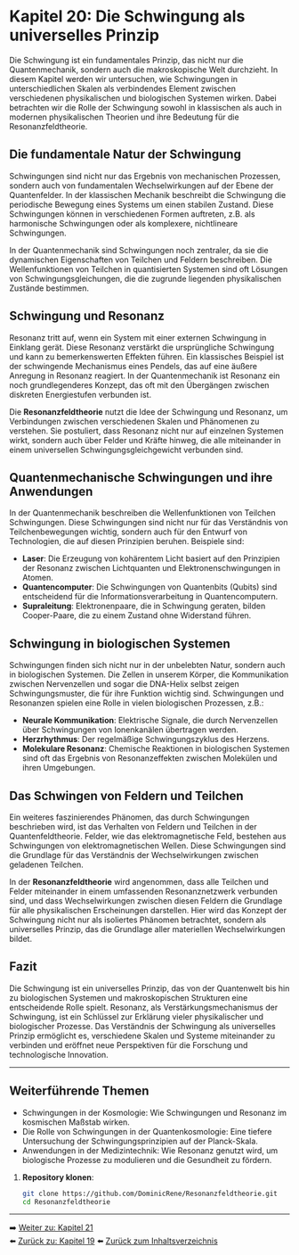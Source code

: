 # Kapitel 20: Die Schwingung als universelles Prinzip

Die Schwingung ist ein fundamentales Prinzip, das nicht nur die Quantenmechanik, sondern auch die makroskopische Welt durchzieht. In diesem Kapitel werden wir untersuchen, wie Schwingungen in unterschiedlichen Skalen als verbindendes Element zwischen verschiedenen physikalischen und biologischen Systemen wirken. Dabei betrachten wir die Rolle der Schwingung sowohl in klassischen als auch in modernen physikalischen Theorien und ihre Bedeutung für die Resonanzfeldtheorie.

## Die fundamentale Natur der Schwingung

Schwingungen sind nicht nur das Ergebnis von mechanischen Prozessen, sondern auch von fundamentalen Wechselwirkungen auf der Ebene der Quantenfelder. In der klassischen Mechanik beschreibt die Schwingung die periodische Bewegung eines Systems um einen stabilen Zustand. Diese Schwingungen können in verschiedenen Formen auftreten, z.B. als harmonische Schwingungen oder als komplexere, nichtlineare Schwingungen.

In der Quantenmechanik sind Schwingungen noch zentraler, da sie die dynamischen Eigenschaften von Teilchen und Feldern beschreiben. Die Wellenfunktionen von Teilchen in quantisierten Systemen sind oft Lösungen von Schwingungsgleichungen, die die zugrunde liegenden physikalischen Zustände bestimmen.

## Schwingung und Resonanz

Resonanz tritt auf, wenn ein System mit einer externen Schwingung in Einklang gerät. Diese Resonanz verstärkt die ursprüngliche Schwingung und kann zu bemerkenswerten Effekten führen. Ein klassisches Beispiel ist der schwingende Mechanismus eines Pendels, das auf eine äußere Anregung in Resonanz reagiert. In der Quantenmechanik ist Resonanz ein noch grundlegenderes Konzept, das oft mit den Übergängen zwischen diskreten Energiestufen verbunden ist.

Die **Resonanzfeldtheorie** nutzt die Idee der Schwingung und Resonanz, um Verbindungen zwischen verschiedenen Skalen und Phänomenen zu verstehen. Sie postuliert, dass Resonanz nicht nur auf einzelnen Systemen wirkt, sondern auch über Felder und Kräfte hinweg, die alle miteinander in einem universellen Schwingungsgleichgewicht verbunden sind.

## Quantenmechanische Schwingungen und ihre Anwendungen

In der Quantenmechanik beschreiben die Wellenfunktionen von Teilchen Schwingungen. Diese Schwingungen sind nicht nur für das Verständnis von Teilchenbewegungen wichtig, sondern auch für den Entwurf von Technologien, die auf diesen Prinzipien beruhen. Beispiele sind:

- **Laser**: Die Erzeugung von kohärentem Licht basiert auf den Prinzipien der Resonanz zwischen Lichtquanten und Elektronenschwingungen in Atomen.
- **Quantencomputer**: Die Schwingungen von Quantenbits (Qubits) sind entscheidend für die Informationsverarbeitung in Quantencomputern.
- **Supraleitung**: Elektronenpaare, die in Schwingung geraten, bilden Cooper-Paare, die zu einem Zustand ohne Widerstand führen.

## Schwingung in biologischen Systemen

Schwingungen finden sich nicht nur in der unbelebten Natur, sondern auch in biologischen Systemen. Die Zellen in unserem Körper, die Kommunikation zwischen Nervenzellen und sogar die DNA-Helix selbst zeigen Schwingungsmuster, die für ihre Funktion wichtig sind. Schwingungen und Resonanzen spielen eine Rolle in vielen biologischen Prozessen, z.B.:

- **Neurale Kommunikation**: Elektrische Signale, die durch Nervenzellen über Schwingungen von Ionenkanälen übertragen werden.
- **Herzrhythmus**: Der regelmäßige Schwingungszyklus des Herzens.
- **Molekulare Resonanz**: Chemische Reaktionen in biologischen Systemen sind oft das Ergebnis von Resonanzeffekten zwischen Molekülen und ihren Umgebungen.

## Das Schwingen von Feldern und Teilchen

Ein weiteres faszinierendes Phänomen, das durch Schwingungen beschrieben wird, ist das Verhalten von Feldern und Teilchen in der Quantenfeldtheorie. Felder, wie das elektromagnetische Feld, bestehen aus Schwingungen von elektromagnetischen Wellen. Diese Schwingungen sind die Grundlage für das Verständnis der Wechselwirkungen zwischen geladenen Teilchen.

In der **Resonanzfeldtheorie** wird angenommen, dass alle Teilchen und Felder miteinander in einem umfassenden Resonanznetzwerk verbunden sind, und dass Wechselwirkungen zwischen diesen Feldern die Grundlage für alle physikalischen Erscheinungen darstellen. Hier wird das Konzept der Schwingung nicht nur als isoliertes Phänomen betrachtet, sondern als universelles Prinzip, das die Grundlage aller materiellen Wechselwirkungen bildet.

## Fazit

Die Schwingung ist ein universelles Prinzip, das von der Quantenwelt bis hin zu biologischen Systemen und makroskopischen Strukturen eine entscheidende Rolle spielt. Resonanz, als Verstärkungsmechanismus der Schwingung, ist ein Schlüssel zur Erklärung vieler physikalischer und biologischer Prozesse. Das Verständnis der Schwingung als universelles Prinzip ermöglicht es, verschiedene Skalen und Systeme miteinander zu verbinden und eröffnet neue Perspektiven für die Forschung und technologische Innovation.

---

## Weiterführende Themen

- Schwingungen in der Kosmologie: Wie Schwingungen und Resonanz im kosmischen Maßstab wirken.
- Die Rolle von Schwingungen in der Quantenkosmologie: Eine tiefere Untersuchung der Schwingungsprinzipien auf der Planck-Skala.
- Anwendungen in der Medizintechnik: Wie Resonanz genutzt wird, um biologische Prozesse zu modulieren und die Gesundheit zu fördern.



1. **Repository klonen**:  
   ```bash
   git clone https://github.com/DominicRene/Resonanzfeldtheorie.git
   cd Resonanzfeldtheorie

---

➡️ [Weiter zu: Kapitel 21](Kapitel_.md)  
⬅️ [Zurück zu: Kapitel 19](README.md)
⬅️ [Zurück zum Inhaltsverzeichnis](README.md)